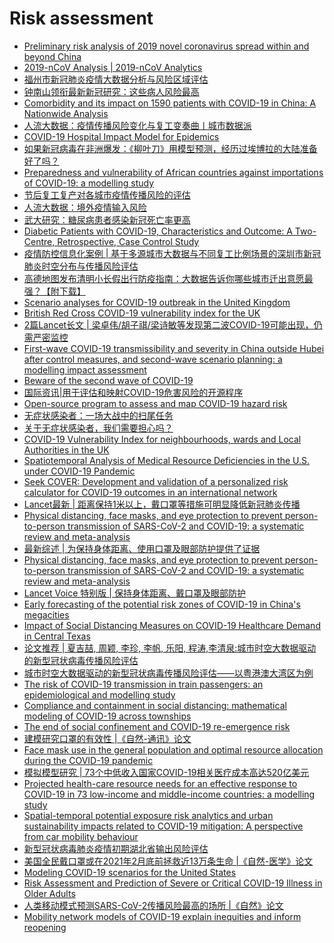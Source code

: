 # Risk assessment
- [Preliminary risk analysis of 2019 novel coronavirus spread within and beyond China](https://www.worldpop.org/events/china)
- [2019-nCoV Analysis | 2019-nCoV Analytics](http://rocs.hu-berlin.de/corona/)
- [福州市新冠肺炎疫情大数据分析与风险区域评估](https://mp.weixin.qq.com/s?__biz=MzUxMTI4NTI3Mg==&mid=2247483844&idx=1&sn=110a4641d4b77aaffb9c9007ddc44d03&chksm=f97740b3ce00c9a5b2028dada0192c1bb65b07543cc9eee75b93a3c32001c5b55a20d3fa24aa&scene=0&xtrack=1#rd)
- [钟南山领衔最新新冠研究：这些病人风险最高](https://mp.weixin.qq.com/s?__biz=MjM5MzI5NTU3MQ==&mid=2651595121&idx=4&sn=73cf6863020e8fb4f3989862f184bbea&chksm=bd61bccd8a1635dbc9d5cccfae4bac8356671ac7e8d1023080d35e6af92b661cc9313cc046c9&scene=0&xtrack=1#rd)
- [Comorbidity and its impact on 1590 patients with COVID-19 in China: A Nationwide Analysis](https://www.medrxiv.org/content/10.1101/2020.02.25.20027664v1)
- [人流大数据：疫情传播风险变化与复工变奏曲丨城市数据派](https://mp.weixin.qq.com/s?__biz=MzA3OTU3ODgxNA==&mid=2650592620&idx=1&sn=e2b6f44a38ed0ebb926eb49920eb25ce&chksm=87b926bdb0ceafab8877e06b9438db0b90d60be73b2d44a8c3ab79c58e38cb8fe4e111d0acbb&mpshare=1&scene=1&srcid=&sharer_sharetime=1584912263953&sharer_shareid=cc522eb07e997d352cfce26bb80d69ec#rd)
- [COVID-19 Hospital Impact Model for Epidemics](https://github.com/pennsignals/chime)
- [如果新冠病毒在非洲爆发：《柳叶刀》用模型预测，经历过埃博拉的大陆准备好了吗？](https://mp.weixin.qq.com/s?__biz=MjM5MTQzNzU2NA==&mid=2651677608&idx=1&sn=f1d22e4359efb2864994292266edf04c&chksm=bd4c443b8a3bcd2d089d7c9b35c0858ddb83d708d82616f414031acdebaa306d991b5d97a943&mpshare=1&scene=1&srcid=&sharer_sharetime=1584910108354&sharer_shareid=cc522eb07e997d352cfce26bb80d69ec#rd)
- [Preparedness and vulnerability of African countries against importations of COVID-19: a modelling study](https://www.thelancet.com/journals/lancet/article/PIIS0140-6736(20)30411-6/fulltext)
- [节后复工复产对各城市疫情传播风险的评估](https://mp.weixin.qq.com/s?__biz=Mzg4NTAyMTE2NQ==&mid=2247485905&idx=1&sn=ddfdc61f5e5909ea40e705acf5d49a20&chksm=cfae0953f8d980458e1f30030ed1a93d42f3668af4f6ae3d4e67e698c81552643feb40b28cfd&mpshare=1&scene=1&srcid=&sharer_sharetime=1584910002410&sharer_shareid=cc522eb07e997d352cfce26bb80d69ec#rd)
- [人流大数据：境外疫情输入风险](https://mp.weixin.qq.com/s?__biz=MjM5Nzc3MjYwMQ==&mid=2650662171&idx=2&sn=f3c632b8780bc2226c2ae6331c19976c&chksm=bedda94d89aa205b045c4bae05d98d79102a0920a99e87a0a4a935103684119a939edb0f75d3&mpshare=1&scene=1&srcid=&sharer_sharetime=1584908450242&sharer_shareid=cc522eb07e997d352cfce26bb80d69ec#rd)
- [武大研究：糖尿病患者感染新冠死亡率更高](https://mp.weixin.qq.com/s/zr1VgF3Hv0KPJsZ83gm_4A)
- [Diabetic Patients with COVID-19, Characteristics and Outcome: A Two-Centre, Retrospective, Case Control Study](https://papers.ssrn.com/sol3/papers.cfm?abstract_id=3551369)
- [疫情防控信息化案例 | 基于多源城市大数据与不同复工比例场景的深圳市新冠肺炎时空分布与传播风险评估](https://mp.weixin.qq.com/s/Esr8v0uw1UCYaqvOrOKPOQ)
- [高德地图发布清明小长假出行防疫指南：大数据告诉你哪些城市迁出意愿最强？【附下载】](https://mp.weixin.qq.com/s/sxQlA8HdbIFwPU4cJbXu2g)
- [Scenario analyses for COVID-19 outbreak in the United Kingdom](https://github.com/cmmid/covid-uk)
- [British Red Cross COVID-19 vulnerability index for the UK](https://github.com/britishredcrosssociety/covid-19-vulnerability)
- [2篇Lancet长文 | 梁卓伟/胡子祺/梁诗敏等发现第二波COVID-19可能出现，仍需严密监控](https://mp.weixin.qq.com/s/U7hZWgRBBmt9nBSE7J21Zg)
- [First-wave COVID-19 transmissibility and severity in China outside Hubei after control measures, and second-wave scenario planning: a modelling impact assessment](https://www.thelancet.com/journals/lancet/article/PIIS0140-6736(20)30746-7/fulltext#%20)
- [Beware of the second wave of COVID-19](https://www.thelancet.com/journals/lancet/article/PIIS0140-6736(20)30845-X/fulltext)
- [国际资讯|用于评估和映射COVID-19危害风险的开源程序](https://mp.weixin.qq.com/s/NTbLTQu6k8JCGu4_0C8fZw)
- [Open-source program to assess and map COVID-19 hazard risk](https://www.geospatialworld.net/blogs/open-source-program-to-assess-and-map-covid-19-hazard-risk/)
- [无症状感染者：一场大战中的扫尾任务](https://mp.weixin.qq.com/s/KkYC_TBLJm9Jqp0AaBCK7Q)
- [关于无症状感染者，我们需要担心吗？](https://mp.weixin.qq.com/s/DRttgIV9sd-bxJbaZH2ABw)
- [COVID-19 Vulnerability Index for neighbourhoods, wards and Local Authorities in the UK](https://github.com/britishredcrosssociety/covid-19-vulnerability)
- [Spatiotemporal Analysis of Medical Resource Deficiencies in the U.S. under COVID-19 Pandemic](https://www.researchgate.net/publication/341580459_Spatiotemporal_Analysis_of_Medical_Resource_Deficiencies_in_the_US_under_COVID-19_Pandemic?channel=doi&linkId=5ec84eb792851c11a88159a7&showFulltext=true)
- [Seek COVER: Development and validation of a personalized risk calculator for COVID-19 outcomes in an international network](https://www.medrxiv.org/content/10.1101/2020.05.26.20112649v1)
- [Lancet最新 | 距离保持1米以上，戴口罩等措施可明显降低新冠肺炎传播](https://mp.weixin.qq.com/s/zKb03lnS9WAFSQ1geCTcWg)
- [Physical distancing, face masks, and eye protection to prevent person-to-person transmission of SARS-CoV-2 and COVID-19: a systematic review and meta-analysis](https://www.thelancet.com/journals/lancet/article/PIIS0140-6736(20)31142-9/fulltext)
- [最新综述 | 为保持身体距离、使用口罩及眼部防护提供了证据](https://mp.weixin.qq.com/s/ensmhdkU-e2H9qMBFHOy-Q)
- [Physical distancing, face masks, and eye protection to prevent person-to-person transmission of SARS-CoV-2 and COVID-19: a systematic review and meta-analysis](https://www.thelancet.com/journals/lancet/article/PIIS0140-6736(20)31142-9/fulltext)
- [Lancet Voice 特别版 | 保持身体距离、戴口罩及眼部防护](https://mp.weixin.qq.com/s/WI4Ry-e5MNY8KCaFuxSgyA)
- [Early forecasting of the potential risk zones of COVID-19 in China's megacities](https://www.sciencedirect.com/science/article/pii/S0048969720325122?via%3Dihub#f0005)
- [Impact of Social Distancing Measures on COVID-19 Healthcare Demand in Central Texas](https://www.medrxiv.org/content/10.1101/2020.04.16.20068403v1)
- [论文推荐 | 夏吉喆, 周颖, 李珍, 李帆, 乐阳, 程涛,李清泉:城市时空大数据驱动的新型冠状病毒传播风险评估](https://mp.weixin.qq.com/s/Pp0h8hustN215mJEnA99Ow)
- [城市时空大数据驱动的新型冠状病毒传播风险评估——以粤港澳大湾区为例](http://xb.sinomaps.com/article/2020/1001-1595/2020-6-671.htm)
- [The risk of COVID-19 transmission in train passengers: an epidemiological and modelling study](https://www.researchgate.net/publication/343205201_The_risk_of_COVID-19_transmission_in_train_passengers_an_epidemiological_and_modelling_study)
- [Compliance and containment in social distancing: mathematical modeling of COVID-19 across townships](https://www.medrxiv.org/content/10.1101/2020.06.01.20119073v1)
- [The end of social confinement and COVID-19 re-emergence risk](https://www.nature.com/articles/s41562-020-0908-8)
- [建模研究口罩的有效性 |《自然-通讯》论文](https://mp.weixin.qq.com/s/Zeygbb5ajwqTcMwOYWV5fw)
- [Face mask use in the general population and optimal resource allocation during the COVID-19 pandemic](https://www.nature.com/articles/s41467-020-17922-x)
- [模拟模型研究 | 73个中低收入国家COVID-19相关医疗成本高达520亿美元](https://mp.weixin.qq.com/s/kDg-SshqqJm_46iITeeTDQ)
- [Projected health-care resource needs for an effective response to COVID-19 in 73 low-income and middle-income countries: a modelling study](https://www.thelancet.com/journals/langlo/article/PIIS2214-109X(20)30383-1/fulltext)
- [Spatial-temporal potential exposure risk analytics and urban sustainability impacts related to COVID-19 mitigation: A perspective from car mobility behaviour](https://www.sciencedirect.com/science/article/pii/S0959652620337185?via%3Dihub#undfig1)
- [新型冠状病毒肺炎疫情初期湖北省输出风险评估](http://rs.yiigle.com/yufabiao/1182599.htm)
- [美国全民戴口罩或在2021年2月底前拯救近13万条生命 |《自然-医学》论文](https://mp.weixin.qq.com/s/44oiwpUjsR8aGujCFO2IoQ)
- [Modeling COVID-19 scenarios for the United States](https://www.nature.com/articles/s41591-020-1132-9)
- [Risk Assessment and Prediction of Severe or Critical COVID-19 Illness in Older Adults](https://www.dovepress.com/risk-assessment-and-prediction-of-severe-or-critical-covid-19-illness--peer-reviewed-article-CIA)
- [人类移动模式预测SARS-CoV-2传播风险最高的场所 |《自然》论文](https://mp.weixin.qq.com/s/yjYqljw_UyT7ukPkju41fg)
- [Mobility network models of COVID-19 explain inequities and inform reopening](https://www.nature.com/articles/s41586-020-2923-3)